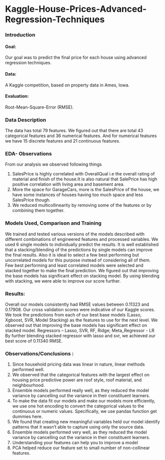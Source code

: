 # Kaggle-House-Prices-Advanced-Regression-Techniques

### Introduction
#### Goal:
Our goal was to predict the final price for each house using advanced regression techniques.
#### Data:
A Kaggle competition, based on property data in Ames, Iowa.
#### Evaluation:
Root-Mean-Square-Error (RMSE).

### Data Description
The data has total 79 features. We figured out that there are total 43 categorical features and 36 numerical features. And for numerical features we have 15 discrete features and 21 continuous features.


### EDA- Observations 
From our analysis we observed following things
1. SalesPrice is highly correlated with OverallQual i.e the overall rating of material and finish of the house.It is also natural that SalePrice has high positive correlation with living area and basement area.
2. More the space for GarageCars, more is the SalesPrice of the house, we have some instances of houses having too much space and less SalesPrice though.
3. We reduced multicollinearity by removing some of the features or by combining them together.

### Models Used, Comparison and Training
We trained and tested various versions of the models described with different combinations of engineered features and processed variables. We used 6 single models to individually predict the results. It is well established that a stacking/blending of the predictions by single models can improve the final results. Also it is ideal to select a few best performing but uncorrelated models for this purpose instead of considering all of them. Few best performing and least correlated models were selected and stacked together to make the final prediction. We figured out that improving the base models has significant effect on stacking model. By using blending with stacking, we were able to improve our score further.


### Results:

Overall our models consistently had RMSE values between 0.11323 and 0.17908. Our cross validation scores were indicative of our Kaggle scores. We took the predictions from each of our best base models (Lasso, Xgboost, SVR, Model Stacking) as the features to use for the next level. We observed out that improving the base models has significant effect on stacked model. Regressors – Lasso, SVR, RF, Ridge; Meta_Regressor - LR By further blending stacked regressor with lasso and svr, we achieved our best score of 0.11340 RMSE.

### Observations/Conclusions :
1. Since household pricing data was linear in nature, linear methods performed well.
2. We observed that the categorical features with the largest effect on housing price predictive power
are roof style, roof material, and neighbourhood.
3. Ensemble models performed really well, as they reduced the model variance by cancelling out the
variance in their constituent learners.
4. To make the data fit our models and make our models more efficiently, we use one hot encoding to
convert the categorical values to the continuous or numeric values. Specifically, we use pandas
function get dummies here.
5. We found that creating new meaningful variables held our model identify patterns that it wasn’t able
to capture using only the source data.
6. Ensemble models performed very well, as they reduced the model variance by cancelling out the
variance in their constituent learners.
7. Understanding your features can help you to improve a model
8. PCA helped reduce our feature set to small number of non-collinear features.


